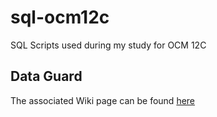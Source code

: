 # sql-ocm12c
SQL Scripts used during my study for OCM 12C

## Data Guard

The associated Wiki page can be found [here](https://sites.google.com/site/yetanotherocmoriginal/home/12-ocm/data-guard)

